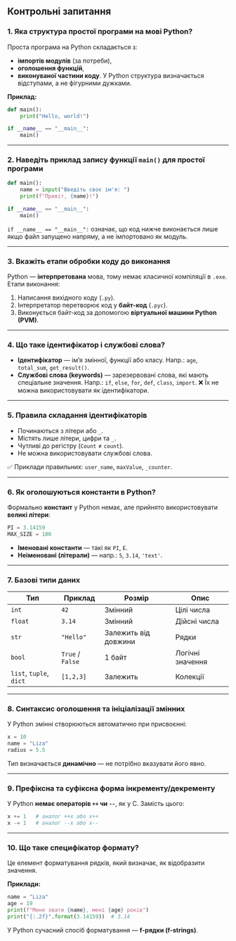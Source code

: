Контрольні запитання
---

### **1. Яка структура простої програми на мові Python?**

Проста програма на Python складається з:

* **імпортів модулів** (за потреби),
* **оголошення функцій**,
* **виконуваної частини коду**.
  У Python структура визначається відступами, а не фігурними дужками.

**Приклад:**

```python
def main():
    print("Hello, world!")

if __name__ == "__main__":
    main()
```

---

### **2. Наведіть приклад запису функції `main()` для простої програми**

```python
def main():
    name = input("Введіть своє ім'я: ")
    print(f"Привіт, {name}!")

if __name__ == "__main__":
    main()
```

`if __name__ == "__main__":` означає, що код нижче виконається лише якщо файл запущено напряму, а не імпортовано як модуль.

---

### **3. Вкажіть етапи обробки коду до виконання**

Python — **інтерпретована** мова, тому немає класичної компіляції в `.exe`.
Етапи виконання:

1. Написання вихідного коду (`.py`).
2. Інтерпретатор перетворює код у **байт-код** (`.pyc`).
3. Виконується байт-код за допомогою **віртуальної машини Python (PVM)**.

---

### **4. Що таке ідентифікатор і службові слова?**

* **Ідентифікатор** — ім’я змінної, функції або класу.
  Напр.: `age`, `total_sum`, `get_result()`.
* **Службові слова (keywords)** — зарезервовані слова, які мають спеціальне значення.
  Напр.: `if`, `else`, `for`, `def`, `class`, `import`.
  ❌ Їх не можна використовувати як ідентифікатори.

---

### **5. Правила складання ідентифікаторів**

* Починаються з літери або `_`.
* Містять лише літери, цифри та `_`.
* Чутливі до регістру (`Count` ≠ `count`).
* Не можна використовувати службові слова.

✅ Приклади правильних:
`user_name`, `maxValue`, `_counter`.

---

### **6. Як оголошуються константи в Python?**

Формально **констант** у Python немає, але прийнято використовувати **великі літери**:

```python
PI = 3.14159
MAX_SIZE = 100
```

* **Іменовані константи** — такі як `PI`, `E`.
* **Неіменовані (літерали)** — напр.: `5`, `3.14`, `'text'`.

---

### **7. Базові типи даних**

| Тип                     | Приклад          | Розмір               | Опис             |
| ----------------------- | ---------------- | -------------------- | ---------------- |
| `int`                   | `42`             | Змінний              | Цілі числа       |
| `float`                 | `3.14`           | Змінний              | Дійсні числа     |
| `str`                   | `"Hello"`        | Залежить від довжини | Рядки            |
| `bool`                  | `True` / `False` | 1 байт               | Логічні значення |
| `list`, `tuple`, `dict` | `[1,2,3]`        | Залежить             | Колекції         |

---

### **8. Синтаксис оголошення та ініціалізації змінних**

У Python змінні створюються автоматично при присвоєнні:

```python
x = 10
name = "Liza"
radius = 5.5
```

Тип визначається **динамічно** — не потрібно вказувати його явно.

---

### **9. Префіксна та суфіксна форма інкременту/декременту**

У Python **немає операторів `++` чи `--`**, як у C.
Замість цього:

```python
x += 1   # аналог ++x або x++
x -= 1   # аналог --x або x--
```

---

### **10. Що таке специфікатор формату?**

Це елемент форматування рядків, який визначає, як відобразити значення.

**Приклади:**

```python
name = "Liza"
age = 19
print(f"Мене звати {name}, мені {age} років")
print("{:.2f}".format(3.14159))  # 3.14
```

У Python сучасний спосіб форматування — **f-рядки (f-strings)**.
